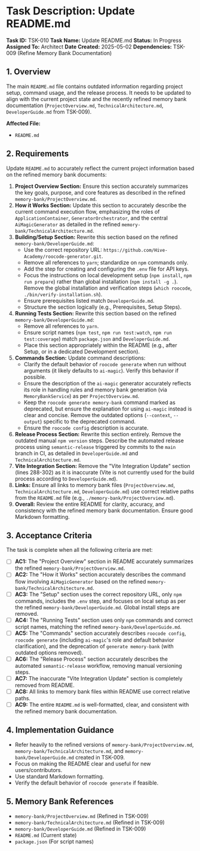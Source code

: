 # Task Description: Update README.md

**Task ID:** TSK-010
**Task Name:** Update README.md
**Status:** In Progress
**Assigned To:** Architect
**Date Created:** 2025-05-02
**Dependencies:** TSK-009 (Refine Memory Bank Documentation)

## 1. Overview

The main `README.md` file contains outdated information regarding project setup, command usage, and the release process. It needs to be updated to align with the current project state and the recently refined memory bank documentation (`ProjectOverview.md`, `TechnicalArchitecture.md`, `DeveloperGuide.md` from TSK-009).

**Affected File:**

- `README.md`

## 2. Requirements

Update `README.md` to accurately reflect the current project information based on the refined memory bank documents:

1.  **Project Overview Section:** Ensure this section accurately summarizes the key goals, purpose, and core features as described in the refined `memory-bank/ProjectOverview.md`.
2.  **How it Works Section:** Update this section to accurately describe the current command execution flow, emphasizing the roles of `ApplicationContainer`, `GeneratorOrchestrator`, and the central `AiMagicGenerator` as detailed in the refined `memory-bank/TechnicalArchitecture.md`.
3.  **Building/Setup Section:** Rewrite this section based on the refined `memory-bank/DeveloperGuide.md`:
    - Use the correct repository URL: `https://github.com/Hive-Academy/roocode-generator.git`.
    - Remove all references to `yarn`; standardize on `npm` commands only.
    - Add the step for creating and configuring the `.env` file for API keys.
    - Focus the instructions on local development setup (`npm install`, `npm run prepare`) rather than global installation (`npm install -g .`). Remove the global installation and verification steps (`which roocode`, `./bin/verify-installation.sh`).
    - Ensure prerequisites listed match `DeveloperGuide.md`.
    - Structure the section logically (e.g., Prerequisites, Setup Steps).
4.  **Running Tests Section:** Rewrite this section based on the refined `memory-bank/DeveloperGuide.md`:
    - Remove all references to `yarn`.
    - Ensure script names (`npm test`, `npm run test:watch`, `npm run test:coverage`) match `package.json` and `DeveloperGuide.md`.
    - Place this section appropriately within the README (e.g., after Setup, or in a dedicated Development section).
5.  **Commands Section:** Update command descriptions:
    - Clarify the default behavior of `roocode generate` when run without arguments (it likely defaults to `ai-magic`). Verify this behavior if possible.
    - Ensure the description of the `ai-magic` generator accurately reflects its role in handling rules and memory bank generation (via `MemoryBankService`) as per `ProjectOverview.md`.
    - Keep the `roocode generate memory-bank` command marked as deprecated, but ensure the explanation for using `ai-magic` instead is clear and concise. Remove the outdated options (`--context`, `--output`) specific to the deprecated command.
    - Ensure the `roocode config` description is accurate.
6.  **Release Process Section:** Rewrite this section entirely. Remove the outdated manual `npm version` steps. Describe the automated release process using `semantic-release` triggered by commits to the `main` branch in CI, as detailed in `DeveloperGuide.md` and `TechnicalArchitecture.md`.
7.  **Vite Integration Section:** Remove the "Vite Integration Update" section (lines 288-302) as it is inaccurate (Vite is not currently used for the build process according to `DeveloperGuide.md`).
8.  **Links:** Ensure all links to memory bank files (`ProjectOverview.md`, `TechnicalArchitecture.md`, `DeveloperGuide.md`) use correct relative paths from the `README.md` file (e.g., `./memory-bank/ProjectOverview.md`).
9.  **Overall:** Review the entire README for clarity, accuracy, and consistency with the refined memory bank documentation. Ensure good Markdown formatting.

## 3. Acceptance Criteria

The task is complete when all the following criteria are met:

- [ ] **AC1:** The "Project Overview" section in README accurately summarizes the refined `memory-bank/ProjectOverview.md`.
- [ ] **AC2:** The "How it Works" section accurately describes the command flow involving `AiMagicGenerator` based on the refined `memory-bank/TechnicalArchitecture.md`.
- [ ] **AC3:** The "Setup" section uses the correct repository URL, only `npm` commands, includes the `.env` step, and focuses on local setup as per the refined `memory-bank/DeveloperGuide.md`. Global install steps are removed.
- [ ] **AC4:** The "Running Tests" section uses only `npm` commands and correct script names, matching the refined `memory-bank/DeveloperGuide.md`.
- [ ] **AC5:** The "Commands" section accurately describes `roocode config`, `roocode generate` (including `ai-magic`'s role and default behavior clarification), and the deprecation of `generate memory-bank` (with outdated options removed).
- [ ] **AC6:** The "Release Process" section accurately describes the automated `semantic-release` workflow, removing manual versioning steps.
- [ ] **AC7:** The inaccurate "Vite Integration Update" section is completely removed from README.
- [ ] **AC8:** All links to memory bank files within README use correct relative paths.
- [ ] **AC9:** The entire `README.md` is well-formatted, clear, and consistent with the refined memory bank documentation.

## 4. Implementation Guidance

- Refer heavily to the refined versions of `memory-bank/ProjectOverview.md`, `memory-bank/TechnicalArchitecture.md`, and `memory-bank/DeveloperGuide.md` created in TSK-009.
- Focus on making the README clear and useful for new users/contributors.
- Use standard Markdown formatting.
- Verify the default behavior of `roocode generate` if feasible.

## 5. Memory Bank References

- `memory-bank/ProjectOverview.md` (Refined in TSK-009)
- `memory-bank/TechnicalArchitecture.md` (Refined in TSK-009)
- `memory-bank/DeveloperGuide.md` (Refined in TSK-009)
- `README.md` (Current state)
- `package.json` (For script names)
